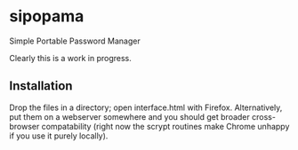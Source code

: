 # sipopama
Simple Portable Password Manager

Clearly this is a work in progress.

Installation
------------

Drop the files in a directory; open interface.html with Firefox.
Alternatively, put them on a webserver somewhere and you should get
broader cross-browser compatability (right now the scrypt routines
make Chrome unhappy if you use it purely locally).

